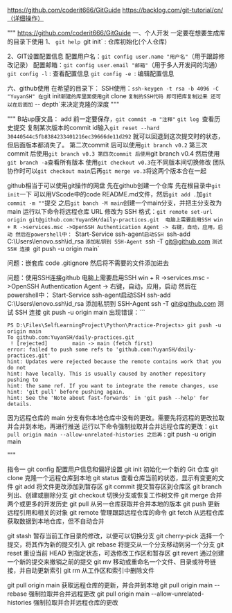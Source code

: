 https://github.com/coderit666/GitGuide
https://backlog.com/git-tutorial/cn/（详细操作）

"""
https://github.com/coderit666/GitGuide
一、个人开发
一定要在想要生成库的目录下使用
1、
`git help
`git init` : 仓库初始化(个人仓库)

2、GIT设置配置信息
配置用户名：`git config user.name "用户名"`（用于跟踪修改记录）
配置邮箱：`git config user.email "邮箱"`（用于多人开发间的沟通）
`git config -l` : 查看配置信息
`git config -e `: 编辑配置信息


六、github使用
在希望的目录下：
 SSH使用：`ssh-keygen -t rsa -b 4096 -C "YuyanSH"
在`git init`新建的库里面使用`git clone `复制的SSH代码 即可把库复制过来
还可以在后面加` -- depth`来决定克隆的深度
"""

"""
B站up康文昌：
add 前一定要保存，`git commit -m "注释"`
`git log `查看历史提交
复制某次版本的commit id输入`git reset --hard 30440544c5fb8384233401216ec39666de11d292`
就可以回退到这次提交时的状态，但后面版本都消失了。
第二次commit 后可以使用`git branch v0.2`
第三次commit 后使用`git branch v0.3
第四次commit 后使用`git branch v0.4
然后使用`git branch -a`查看所有版本
使用`git checkout v0.3`在不同版本间切换修改
团队协作时可以`git checkout main`后再`git merge vo.3`将这两个版本合在一起

github相当于可以使用git操作的网盘
先在github创建一个仓库
先在根目录中`git init`一下
可以用VScode中的code README.md文件，然后`git add .`加`git commit -m ""`提交
之后`git banch -M main`创建一个main分支，并把主分支改为main
运行以下命令将远程仓库 URL 修改为 SSH 格式：`git remote set-url origin git@github.com:YuyanSH/daily-practices.git 
电脑上需要启用SSH
win + R ->services.msc ->OpenSSH Authentication Agent -> 右键，自动，应用，启动
然后在powershell中：
`Start-Service ssh-agent`启动SSH
`ssh-add C:\Users\lenovo\.ssh\id_rsa `添加私钥到 SSH-Agent
`ssh -T git@github.com `测试 SSH 连接
`git push -u origin main`

问题：嵌套库
code .gitignore
然后将不需要的文件添加进去

问题：使用SSH连接github
电脑上需要启用SSH
win + R ->services.msc ->OpenSSH Authentication Agent -> 右键，自动，应用，启动
然后在powershell中：
Start-Service ssh-agent启动SSH
ssh-add C:\Users\lenovo\.ssh\id_rsa 添加私钥到 SSH-Agent
ssh -T git@github.com 测试 SSH 连接
git push -u origin main
出现错误：```
```
PS D:\Files\SelfLearningProject\Python\Practice-Projects> git push -u origin main
To github.com:YuyanSH/daily-practices.git
 ! [rejected]        main -> main (fetch first)
error: failed to push some refs to 'github.com:YuyanSH/daily-practices.git'
hint: Updates were rejected because the remote contains work that you do not
hint: have locally. This is usually caused by another repository pushing to
hint: the same ref. If you want to integrate the remote changes, use
hint: 'git pull' before pushing again.
hint: See the 'Note about fast-forwards' in 'git push --help' for details.

```
因为远程仓库的 main 分支有你本地仓库中没有的更改。需要先将远程的更改拉取并合并到本地，再进行推送
运行以下命令强制拉取并合并远程仓库的更改：`git pull origin main --allow-unrelated-histories
之后再：`git push -u origin main




"""


指令一
git config	配置用户信息和偏好设置
git init	初始化一个新的 Git 仓库
git clone	克隆一个远程仓库到本地
git status	查看仓库当前的状态，显示有变更的文件
git add	将文件更改添加到暂存区
git commit	提交暂存区到仓库区
git branch	列出、创建或删除分支
git checkout	切换分支或恢复工作树文件
git merge	合并两个或更多的开发历史
git pull	从另一仓库获取并合并本地的版本
git push	更新远程引用和相关的对象
git remote	管理跟踪远程仓库的命令
git fetch	从远程仓库获取数据到本地仓库，但不自动合并

git stash	暂存当前工作目录的修改，以便可以切换分支
git cherry-pick	选择一个提交，将其作为新的提交引入
git rebase	将提交从一个分支移动到另一个分支
git reset	重设当前 HEAD 到指定状态，可选修改工作区和暂存区
git revert	通过创建一个新的提交来撤销之前的提交
git mv	移动或重命名一个文件、目录或符号链接，并自动更新索引
git rm	从工作区和索引中删除文件

git pull origin main 获取远程仓库的更新，并合并到本地
git pull origin main --rebase 强制拉取并合并远程更改
git pull origin main --allow-unrelated-histories 强制拉取并合并远程仓库的更改












